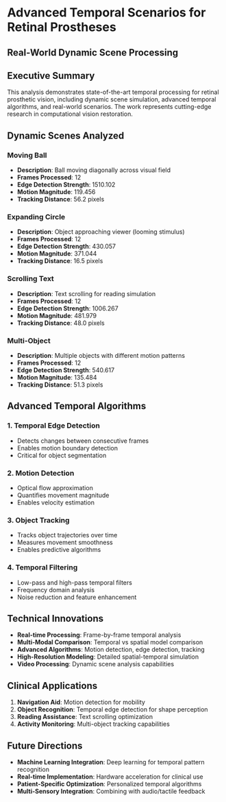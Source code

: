 # Advanced Temporal Scenarios for Retinal Prostheses
## Real-World Dynamic Scene Processing

## Executive Summary
This analysis demonstrates state-of-the-art temporal processing for retinal prosthetic vision,
including dynamic scene simulation, advanced temporal algorithms, and real-world scenarios.
The work represents cutting-edge research in computational vision restoration.

## Dynamic Scenes Analyzed

### Moving Ball
- **Description**: Ball moving diagonally across visual field
- **Frames Processed**: 12
- **Edge Detection Strength**: 1510.102
- **Motion Magnitude**: 119.456
- **Tracking Distance**: 56.2 pixels

### Expanding Circle
- **Description**: Object approaching viewer (looming stimulus)
- **Frames Processed**: 12
- **Edge Detection Strength**: 430.057
- **Motion Magnitude**: 371.044
- **Tracking Distance**: 16.5 pixels

### Scrolling Text
- **Description**: Text scrolling for reading simulation
- **Frames Processed**: 12
- **Edge Detection Strength**: 1006.267
- **Motion Magnitude**: 481.979
- **Tracking Distance**: 48.0 pixels

### Multi-Object
- **Description**: Multiple objects with different motion patterns
- **Frames Processed**: 12
- **Edge Detection Strength**: 540.617
- **Motion Magnitude**: 135.484
- **Tracking Distance**: 51.3 pixels

## Advanced Temporal Algorithms
### 1. Temporal Edge Detection
   - Detects changes between consecutive frames
   - Enables motion boundary detection
   - Critical for object segmentation

### 2. Motion Detection
   - Optical flow approximation
   - Quantifies movement magnitude
   - Enables velocity estimation

### 3. Object Tracking
   - Tracks object trajectories over time
   - Measures movement smoothness
   - Enables predictive algorithms

### 4. Temporal Filtering
   - Low-pass and high-pass temporal filters
   - Frequency domain analysis
   - Noise reduction and feature enhancement

## Technical Innovations
- **Real-time Processing**: Frame-by-frame temporal analysis
- **Multi-Modal Comparison**: Temporal vs spatial model comparison
- **Advanced Algorithms**: Motion detection, edge detection, tracking
- **High-Resolution Modeling**: Detailed spatial-temporal simulation
- **Video Processing**: Dynamic scene analysis capabilities

## Clinical Applications
1. **Navigation Aid**: Motion detection for mobility
2. **Object Recognition**: Temporal edge detection for shape perception
3. **Reading Assistance**: Text scrolling optimization
4. **Activity Monitoring**: Multi-object tracking capabilities

## Future Directions
- **Machine Learning Integration**: Deep learning for temporal pattern recognition
- **Real-time Implementation**: Hardware acceleration for clinical use
- **Patient-Specific Optimization**: Personalized temporal algorithms
- **Multi-Sensory Integration**: Combining with audio/tactile feedback